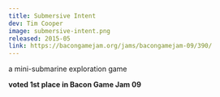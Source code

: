 ```yaml
---
title: Submersive Intent
dev: Tim Cooper
image: submersive-intent.png
released: 2015-05
link: https://bacongamejam.org/jams/bacongamejam-09/390/
---
```


a mini-submarine exploration game

**voted 1st place in Bacon Game Jam 09**
